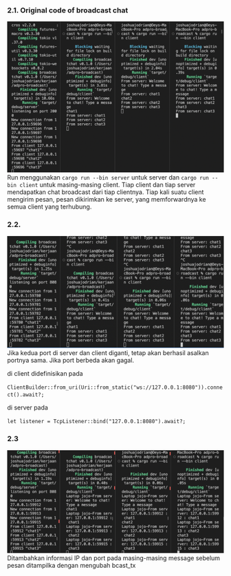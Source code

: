### 2.1. Original code of broadcast chat

![alt text](image.png)
Run menggunakan
`cargo run --bin server` untuk server dan
`cargo run --bin client` untuk masing-masing client.
Tiap client dan tiap server mendapatkan chat broadcast dari tiap clientnya. Tiap kali suatu client mengirim pesan, pesan dikirimkan ke server, yang memforwardnya ke semua client yang terhubung.

### 2.2.

![alt text](img2.png)
Jika kedua port di server dan client diganti, tetap akan berhasil asalkan portnya sama. Jika port berbeda akan gagal. 

di client didefinisikan pada

`ClientBuilder::from_uri(Uri::from_static("ws://127.0.0.1:8080")).connect().await?;`

di server pada

`let listener = TcpListener::bind("127.0.0.1:8080").await?;`

### 2.3

![alt text](img3.png)
Ditambahkan informasi IP dan port pada masing-masing message sebelum pesan ditampilka dengan mengubah bcast_tx